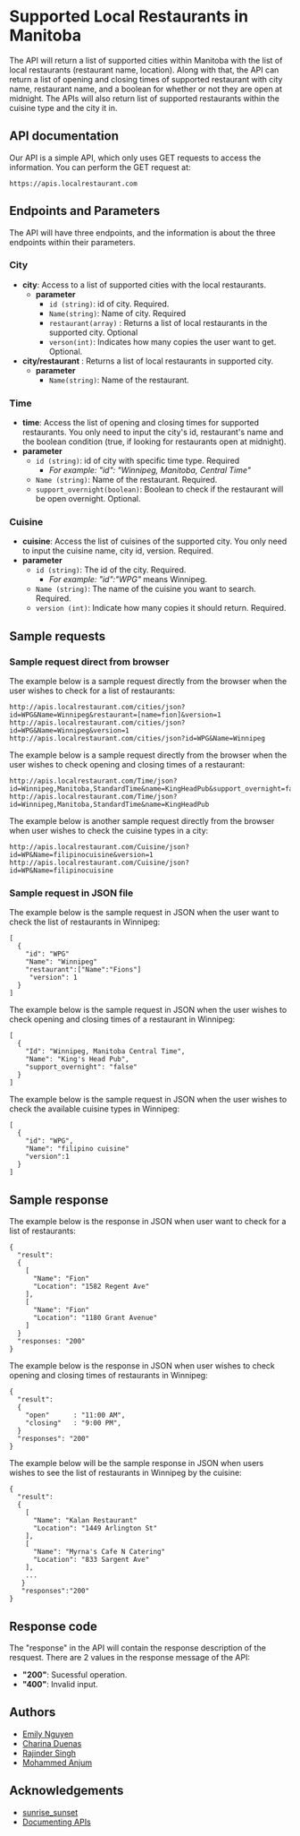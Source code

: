 # Supported Local Restaurants in Manitoba
The API will return a list of supported cities within Manitoba with the list of local restaurants (restaurant name, location). Along with that, the API can return a list of opening and closing times of supported restaurant with city name, restaurant name, and a boolean for whether or not they are open at midnight. The APIs will also return list of supported restaurants within the cuisine type and the city it in.

## API documentation
Our API is a simple API, which only uses GET requests to access the information. You can perform the GET request at:
```
https://apis.localrestaurant.com
```

## Endpoints and Parameters
The API will have three endpoints, and the information is about the three endpoints within their parameters.
### City
- **city**: Access to a list of supported cities with the local restaurants.
  - **parameter**
    - ```id (string)```: id of city. Required.
    - ```Name(string)```: Name of city. Required
    - ```restaurant(array)``` : Returns a list of local restaurants in the supported city. Optional
    - ```verson(int)```: Indicates how many copies the user want to get. Optional.
- **city/restaurant** : Returns a list of local restaurants in supported city.
  - **parameter**
    - ```Name(string)```: Name of the restaurant.

### Time
  - **time**: Access the list of opening and closing times for supported restaurants. You only need to input the city's id, restaurant's name and the boolean condition (true, if looking for restaurants open at midnight). 
  - **parameter**
    - ```id (string)```: id of city with specific time type. Required
      * *For example: "id": "Winnipeg, Manitoba, Central Time"*
    - ```Name (string)```: Name of the restaurant. Required.
    - ```support_overnight(boolean)```: Boolean to check if the restaurant will be open overnight. Optional.

### Cuisine
  - **cuisine**: Access the list of cuisines of the supported city. You only need to input the cuisine name, city id, version. Required.
  - **parameter**
    - ```id (string)```: The id of the city. Required.
      * *For example: "id":"WPG"* means Winnipeg.
    - ```Name (string)```: The name of the cuisine you want to search. Required.
    - ```version (int)```: Indicate how many copies it should return. Required.

## Sample requests
### Sample request direct from browser
The example below is a sample request directly from the browser when the user wishes to check for a list of restaurants: 
```
http://apis.localrestaurant.com/cities/json?id=WPG&Name=Winnipeg&restaurant=[name=fion]&version=1
http://apis.localrestaurant.com/cities/json?id=WPG&Name=Winnipeg&version=1
http://apis.localrestaurant.com/cities/json?id=WPG&Name=Winnipeg
```
The example below is a sample request directly from the browser when the user wishes to check opening and closing times of a restaurant:
```
http://apis.localrestaurant.com/Time/json?id=Winnipeg,Manitoba,StandardTime&name=KingHeadPub&support_overnight=false
http://apis.localrestaurant.com/Time/json?id=Winnipeg,Manitoba,StandardTime&name=KingHeadPub
```
The example below is another sample request directly from the browser when user wishes to check the cuisine types in a city:
```
http://apis.localrestaurant.com/Cuisine/json?id=WP&Name=filipinocuisine&version=1
http://apis.localrestaurant.com/Cuisine/json?id=WP&Name=filipinocuisine
```

### Sample request in JSON file
The example below is the sample request in JSON when the user want to check the list of restaurants in Winnipeg:
```
[
  {
    "id": "WPG"
    "Name": "Winnipeg"
    "restaurant":["Name":"Fions"]
     "version": 1
  }
]
```
The example below is the sample request in JSON when the user wishes to check opening and closing times of a restaurant in Winnipeg:
```
[
  {
    "Id": "Winnipeg, Manitoba Central Time",
    "Name": "King's Head Pub",
    "support_overnight": "false"
  }
]
```
The example below is the sample request in JSON when the user wishes to check the available cuisine types in Winnipeg:
```
[
  {
    "id": "WPG",
    "Name": "filipino cuisine"
    "version":1
  }
]
```
## Sample response
The example below is the response in JSON when user want to check for a list of restaurants:
```
{
  "result":
  {
    [
      "Name": "Fion"
      "Location": "1582 Regent Ave"
    ],
    [
      "Name": "Fion"
      "Location": "1180 Grant Avenue"
    ]
  }
  "responses: "200"
}
```
The example below is the response in JSON when user wishes to check opening and closing times of restaurants in Winnipeg:
```
{
  "result":
  {
    "open"      : "11:00 AM",
    "closing"   : "9:00 PM",
  }
  "responses": "200"
}
```
The example below will be the sample response in JSON when users wishes to see the list of restaurants in Winnipeg by the cuisine:
```
{
  "result":
  {
    [
      "Name": "Kalan Restaurant"
      "Location": "1449 Arlington St"
    ],
    [
      "Name": "Myrna's Cafe N Catering"
      "Location": "833 Sargent Ave"
    ],
    ...
   }
   "responses":"200"
}
```
## Response code
The "response" in the API will contain the response description of the resquest. There are 2 values in the response message of the API:
- **"200"**: Sucessful operation.
- **"400"**: Invalid input.

## Authors
* [Emily Nguyen](https://github.com/emily0906)
* [Charina Duenas](https://github.com/pandorasjuicebox)
* [Rajinder Singh](https://github.com/rajindersingh751)
* [Mohammed Anjum](https://github.com/vijdan-anjum)

## Acknowledgements
- [sunrise_sunset](https://sunrise-sunset.org/api)
- [Documenting APIs](https://idratherbewriting.com/learnapidoc/pubapis_openapi_step1_openapi_object.html)
